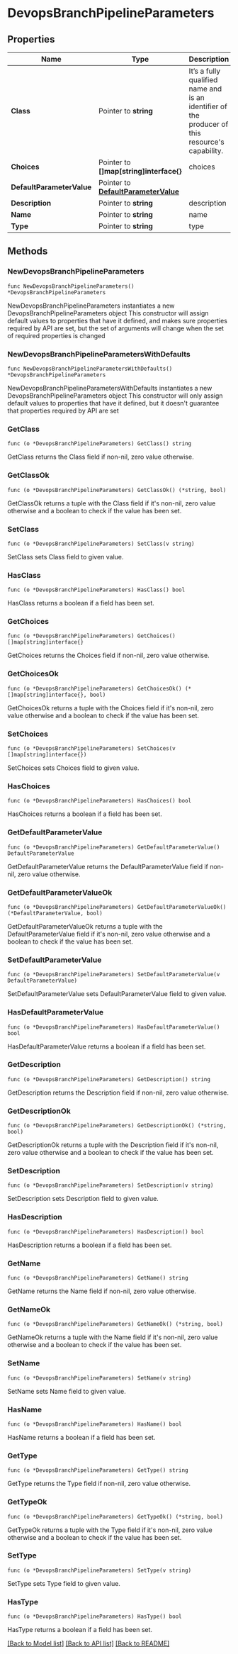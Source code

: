 # DevopsBranchPipelineParameters

## Properties

Name | Type | Description | Notes
------------ | ------------- | ------------- | -------------
**Class** | Pointer to **string** | It’s a fully qualified name and is an identifier of the producer of this resource&#39;s capability. | [optional] 
**Choices** | Pointer to **[]map[string]interface{}** | choices | [optional] 
**DefaultParameterValue** | Pointer to [**DefaultParameterValue**](DefaultParameterValue.md) |  | [optional] 
**Description** | Pointer to **string** | description | [optional] 
**Name** | Pointer to **string** | name | [optional] 
**Type** | Pointer to **string** | type | [optional] 

## Methods

### NewDevopsBranchPipelineParameters

`func NewDevopsBranchPipelineParameters() *DevopsBranchPipelineParameters`

NewDevopsBranchPipelineParameters instantiates a new DevopsBranchPipelineParameters object
This constructor will assign default values to properties that have it defined,
and makes sure properties required by API are set, but the set of arguments
will change when the set of required properties is changed

### NewDevopsBranchPipelineParametersWithDefaults

`func NewDevopsBranchPipelineParametersWithDefaults() *DevopsBranchPipelineParameters`

NewDevopsBranchPipelineParametersWithDefaults instantiates a new DevopsBranchPipelineParameters object
This constructor will only assign default values to properties that have it defined,
but it doesn't guarantee that properties required by API are set

### GetClass

`func (o *DevopsBranchPipelineParameters) GetClass() string`

GetClass returns the Class field if non-nil, zero value otherwise.

### GetClassOk

`func (o *DevopsBranchPipelineParameters) GetClassOk() (*string, bool)`

GetClassOk returns a tuple with the Class field if it's non-nil, zero value otherwise
and a boolean to check if the value has been set.

### SetClass

`func (o *DevopsBranchPipelineParameters) SetClass(v string)`

SetClass sets Class field to given value.

### HasClass

`func (o *DevopsBranchPipelineParameters) HasClass() bool`

HasClass returns a boolean if a field has been set.

### GetChoices

`func (o *DevopsBranchPipelineParameters) GetChoices() []map[string]interface{}`

GetChoices returns the Choices field if non-nil, zero value otherwise.

### GetChoicesOk

`func (o *DevopsBranchPipelineParameters) GetChoicesOk() (*[]map[string]interface{}, bool)`

GetChoicesOk returns a tuple with the Choices field if it's non-nil, zero value otherwise
and a boolean to check if the value has been set.

### SetChoices

`func (o *DevopsBranchPipelineParameters) SetChoices(v []map[string]interface{})`

SetChoices sets Choices field to given value.

### HasChoices

`func (o *DevopsBranchPipelineParameters) HasChoices() bool`

HasChoices returns a boolean if a field has been set.

### GetDefaultParameterValue

`func (o *DevopsBranchPipelineParameters) GetDefaultParameterValue() DefaultParameterValue`

GetDefaultParameterValue returns the DefaultParameterValue field if non-nil, zero value otherwise.

### GetDefaultParameterValueOk

`func (o *DevopsBranchPipelineParameters) GetDefaultParameterValueOk() (*DefaultParameterValue, bool)`

GetDefaultParameterValueOk returns a tuple with the DefaultParameterValue field if it's non-nil, zero value otherwise
and a boolean to check if the value has been set.

### SetDefaultParameterValue

`func (o *DevopsBranchPipelineParameters) SetDefaultParameterValue(v DefaultParameterValue)`

SetDefaultParameterValue sets DefaultParameterValue field to given value.

### HasDefaultParameterValue

`func (o *DevopsBranchPipelineParameters) HasDefaultParameterValue() bool`

HasDefaultParameterValue returns a boolean if a field has been set.

### GetDescription

`func (o *DevopsBranchPipelineParameters) GetDescription() string`

GetDescription returns the Description field if non-nil, zero value otherwise.

### GetDescriptionOk

`func (o *DevopsBranchPipelineParameters) GetDescriptionOk() (*string, bool)`

GetDescriptionOk returns a tuple with the Description field if it's non-nil, zero value otherwise
and a boolean to check if the value has been set.

### SetDescription

`func (o *DevopsBranchPipelineParameters) SetDescription(v string)`

SetDescription sets Description field to given value.

### HasDescription

`func (o *DevopsBranchPipelineParameters) HasDescription() bool`

HasDescription returns a boolean if a field has been set.

### GetName

`func (o *DevopsBranchPipelineParameters) GetName() string`

GetName returns the Name field if non-nil, zero value otherwise.

### GetNameOk

`func (o *DevopsBranchPipelineParameters) GetNameOk() (*string, bool)`

GetNameOk returns a tuple with the Name field if it's non-nil, zero value otherwise
and a boolean to check if the value has been set.

### SetName

`func (o *DevopsBranchPipelineParameters) SetName(v string)`

SetName sets Name field to given value.

### HasName

`func (o *DevopsBranchPipelineParameters) HasName() bool`

HasName returns a boolean if a field has been set.

### GetType

`func (o *DevopsBranchPipelineParameters) GetType() string`

GetType returns the Type field if non-nil, zero value otherwise.

### GetTypeOk

`func (o *DevopsBranchPipelineParameters) GetTypeOk() (*string, bool)`

GetTypeOk returns a tuple with the Type field if it's non-nil, zero value otherwise
and a boolean to check if the value has been set.

### SetType

`func (o *DevopsBranchPipelineParameters) SetType(v string)`

SetType sets Type field to given value.

### HasType

`func (o *DevopsBranchPipelineParameters) HasType() bool`

HasType returns a boolean if a field has been set.


[[Back to Model list]](../README.md#documentation-for-models) [[Back to API list]](../README.md#documentation-for-api-endpoints) [[Back to README]](../README.md)


